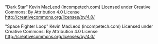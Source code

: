 "Dark Star" Kevin MacLeod (incompetech.com)
Licensed under Creative Commons: By Attribution 4.0 License
http://creativecommons.org/licenses/by/4.0/

"Space Fighter Loop" Kevin MacLeod (incompetech.com)
Licensed under Creative Commons: By Attribution 4.0 License
http://creativecommons.org/licenses/by/4.0/
